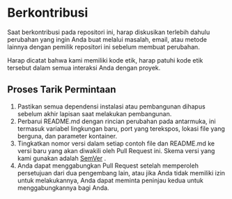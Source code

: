 # Berkontribusi

Saat berkontribusi pada repositori ini, harap diskusikan terlebih dahulu perubahan yang ingin Anda buat melalui masalah, email, atau metode lainnya dengan pemilik repositori ini sebelum membuat perubahan.

Harap dicatat bahwa kami memiliki kode etik, harap patuhi kode etik tersebut dalam semua interaksi Anda dengan proyek.

## Proses Tarik Permintaan

1. Pastikan semua dependensi instalasi atau pembangunan dihapus sebelum akhir lapisan saat melakukan pembangunan.
2. Perbarui README.md dengan rincian perubahan pada antarmuka, ini termasuk variabel lingkungan baru, port yang terekspos, lokasi file yang berguna, dan parameter kontainer.
3. Tingkatkan nomor versi dalam setiap contoh file dan README.md ke versi baru yang akan diwakili oleh Pull Request ini. Skema versi yang kami gunakan adalah [SemVer](http://semver.org/) .
4. Anda dapat menggabungkan Pull Request setelah memperoleh persetujuan dari dua pengembang lain, atau jika Anda tidak memiliki izin untuk melakukannya, Anda dapat meminta peninjau kedua untuk menggabungkannya bagi Anda.


